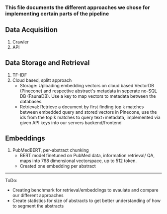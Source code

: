 ### This file documents the different approaches we chose for implementing certain parts of the pipeline

## Data Acquisition

1. Crawler
2. API


## Data Storage and Retrieval

1. TF-IDF
2. Cloud based, splitt approach
   -   Storage: Uploading embedding vectors on cloud based VectorDB (Pinecone) and respective abstract's metadata in seperate no-SQL DB (FaunaDB). Use a key to map vectors to metadata between the databases.
   -   Retrieval: Retrieve a document by first finding top k matches between embedded query and stored vectors in Pinecone, use the ids from the top k matches to query text+metadata, implemented via given API keys into our servers backend/frontend 


## Embeddings

1. PubMedBERT, per-abstract chunking
   - BERT model finetuned on PubMed data, information retrieval/ QA, maps into 768 dimensional vectorspace, up to 512 token.
   - Created one embedding per abstract

-----------------------------------------------

ToDo:
- Creating benchmark for retrieval/embeddings to evaulate and compare our different approaches
- Create statistics for size of abstracts to get better understanding of how to segment the abstracts

